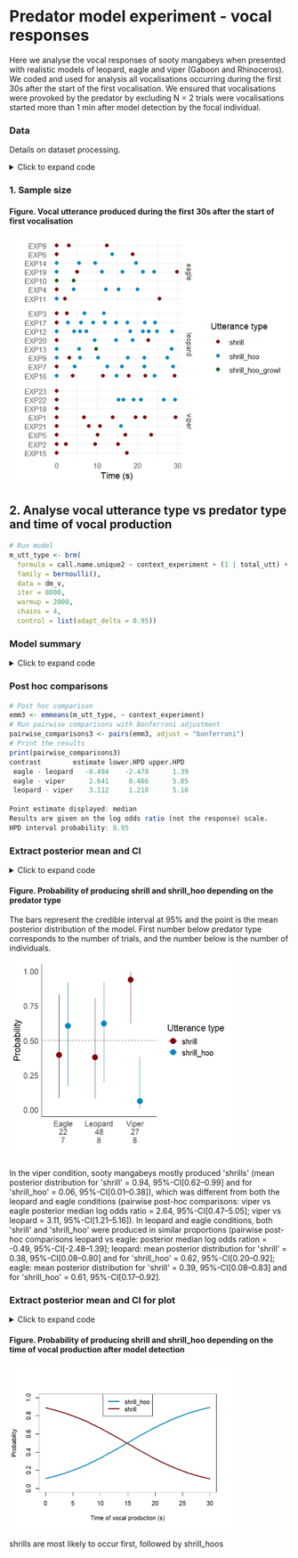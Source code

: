 # Predator model experiment - vocal responses
Here we analyse the vocal responses of sooty mangabeys when presented with realistic models of leopard, eagle and viper (Gaboon and Rhinoceros). 
We coded and used for analysis all vocalisations occurring during the first 30s after the start of the first vocalisation. 
We ensured that vocalisations were provoked by the predator by excluding N = 2 trials were vocalisations started more than 1 min after model detection by the focal individual.

### Data
Details on dataset processing.
<details>
  <summary>Click to expand code</summary>
  
```r
# Dataset
# select the datafile "mangabey call wide2" 
csvFile <- file.choose()

dm_v  = read.csv(csvFile, header=T)

# Create variable call.name.unique2 transforming shrill_hoo_growl and shrill_hoo as 1 and shrill as 0
dm_v$call.name.unique2 <- ifelse(dm_v$call.name.unique %in% c("shrill_hoo", "shrill_hoo_growl"), 1, 0)

# Count the number of rows (utterances) for each exp_id in the dataset
total_utt <- dm_v %>%
  group_by(exp_id) %>%
  summarise(total_utt = n())

# Merge the total_utt back into the original dataset
dm_v <- dm_v %>%
  left_join(total_utt, by = "exp_id")

# Plot vocal utterance by context and time of production
ggplot(dm_v, aes(x = begin_time_s_calibrated, y = as.factor(exp_id), color = as.factor(call.name.unique))) +
  geom_point(size = 2) +  
  scale_color_manual(values = c("darkred", "#08C", "darkgreen"), labels = c("shrill", "shrill_hoo", "shrill_hoo_growl")) +
  labs(x = "Time (s)", y = "", color = "Utterance type") +
  theme_minimal() +
  facet_grid(context_experiment ~ ., scales = "free_y", space = "free_y")  # Stacks facets vertically

 ```
</details>

### 1. Sample size
#### Figure. Vocal utterance produced during the first 30s after the start of first vocalisation
<img src="https://github.com/AuriLF/mgb_predator/blob/main/1.%20plots/all_utt.jpeg" alt="voc" width="600"/>

## 2. Analyse vocal utterance type vs predator type and time of vocal production

```r
# Run model
m_utt_type <- brm(
  formula = call.name.unique2 ~ context_experiment + (1 | total_utt) + (1 | id),
  family = bernoulli(),
  data = dm_v,
  iter = 8000, 
  warmup = 2000,  
  chains = 4,
  control = list(adapt_delta = 0.95))
```
### Model summary

<details>
  <summary>Click to expand code</summary>
  
```r
# Summary
summary(m_utt_type)

 Family: bernoulli 
  Links: mu = logit 
Formula: call.name.unique2 ~ context_experiment + (1 | total_utt) + (1 | id) 
   Data: dm_v (Number of observations: 108) 
  Draws: 4 chains, each with iter = 8000; warmup = 2000; thin = 1;
         total post-warmup draws = 24000

Multilevel Hyperparameters:
~id (Number of levels: 16) 
              Estimate Est.Error l-95% CI u-95% CI Rhat Bulk_ESS Tail_ESS
sd(Intercept)     1.03      0.70     0.06     2.71 1.00     5825     8098

~total_utt (Number of levels: 9) 
              Estimate Est.Error l-95% CI u-95% CI Rhat Bulk_ESS Tail_ESS
sd(Intercept)     1.54      0.72     0.41     3.26 1.00     8731     8933

Regression Coefficients:
                          Estimate Est.Error l-95% CI u-95% CI Rhat Bulk_ESS Tail_ESS
Intercept                     0.43      0.99    -1.60     2.38 1.00    11894    13900
context_experimentleopard     0.50      0.98    -1.41     2.46 1.00    13100    14343
context_experimentviper      -2.68      1.15    -5.07    -0.49 1.00    13716    14822

# Inspect model
plot(m_utt_type)
pp_check(m_utt_type, ndraws = 100)
 ```

</details>

### Post hoc comparisons
```r
# Post hoc comparison 
emm3 <- emmeans(m_utt_type, ~ context_experiment)
# Run pairwise comparisons with Bonferroni adjustment
pairwise_comparisons3 <- pairs(emm3, adjust = "bonferroni")
# Print the results
print(pairwise_comparisons3)
contrast        estimate lower.HPD upper.HPD
 eagle - leopard   -0.494    -2.478      1.39
 eagle - viper      2.641     0.466      5.05
 leopard - viper    3.112     1.210      5.16

Point estimate displayed: median 
Results are given on the log odds ratio (not the response) scale. 
HPD interval probability: 0.95 
```

### Extract posterior mean and CI

<details>
  <summary>Click to expand code</summary>
  
```r
# Get posterior summary for the fixed effects model
posterior_summary_utt_type <- posterior_summary(m_utt_type)

# Convert the matrix to a data frame
posterior_summary_df2 <- as.data.frame(posterior_summary_utt_type)

# Add the row names as a column for easier filtering
posterior_summary_df2$.row <- rownames(posterior_summary_df2)

# Check the structure of the posterior summary first to get the exact row names
str(posterior_summary_df2)

# Extract the coefficients with exact row name matching
leopard_coeff2 <- posterior_summary_df2 %>%
  filter(.row == "b_context_experimentleopard") %>%
  select(Estimate, Q2.5, Q97.5)

eagle_coeff2 <- posterior_summary_df2 %>%
  filter(.row == "b_Intercept") %>%
  select(Estimate, Q2.5, Q97.5)

viper_coeff2 <- posterior_summary_df2 %>%
  filter(.row == "b_context_experimentviper") %>%
  select(Estimate, Q2.5, Q97.5)

# Check the results to confirm
print(leopard_coeff2)
print(eagle_coeff2)
print(viper_coeff2)

# Combine the results
combined_results2 <- bind_rows(
  mutate(eagle_coeff2, Predator = "Eagle"),
  mutate(leopard_coeff2, Predator = "Leopard"),
  mutate(viper_coeff2, Predator = "Viper"))


# Define the logistic function to convert estimates to probabilities
logistic <- function(x) {
  return(1 / (1 + exp(-x)))
}

# For each predator context, calculate the probability for call 1 and call 0
# Get posterior distributions for estimates (mean, Q2.5, Q97.5) for each context
# Leopard
leopard_mean2 <- leopard_coeff2$Estimate
leopard_q2.5_2 <- leopard_coeff2$Q2.5
leopard_q97.5_2 <- leopard_coeff2$Q97.5

# Eagle
eagle_mean2 <- eagle_coeff2$Estimate 
eagle_q2.5_2 <- eagle_coeff2$Q2.5
eagle_q97.5_2 <- eagle_coeff2$Q97.5

# Viper
viper_mean2 <- viper_coeff2$Estimate  
viper_q2.5_2 <- viper_coeff2$Q2.5 
viper_q97.5_2 <- viper_coeff2$Q97.5 

# Calculate the probabilities for call 1 (logistic function)
prob_eagle_mean2 <- logistic(eagle_mean2)
prob_leopard_mean2 <- logistic(leopard_mean2)
prob_viper_mean2 <- logistic(viper_mean2)

# Calculate CIs for call 1 (logistic function)
prob_eagle_q2.5_2 <- logistic(eagle_q2.5_2)
prob_eagle_q97.5_2 <- logistic(eagle_q97.5_2)

prob_leopard_q2.5_2 <- logistic(leopard_q2.5_2)
prob_leopard_q97.5_2 <- logistic(leopard_q97.5_2)

prob_viper_q2.5_2 <- logistic(viper_q2.5_2)
prob_viper_q97.5_2 <- logistic(viper_q97.5_2)

# For call 0 (1 - probability of call 1)
prob_eagle_0_mean2 <- 1 - prob_eagle_mean2
prob_leopard_0_mean2 <- 1 - prob_leopard_mean2
prob_viper_0_mean2 <- 1 - prob_viper_mean2

prob_eagle_0_q2.5_2 <- 1 - prob_eagle_q97.5_2
prob_eagle_0_q97.5_2 <- 1 - prob_eagle_q2.5_2

prob_leopard_0_q2.5_2 <- 1 - prob_leopard_q97.5_2
prob_leopard_0_q97.5_2 <- 1 - prob_leopard_q2.5_2

prob_viper_0_q2.5_2 <- 1 - prob_viper_q97.5_2
prob_viper_0_q97.5_2 <- 1 - prob_viper_q2.5_2

# Combine the results into a data frame
result2 <- data.frame(
  Predator = c("Eagle", "Leopard", "Viper"),
  Probability_Call1_Mean = c(prob_eagle_mean2, prob_leopard_mean2, prob_viper_mean2),
  Probability_Call1_Q2.5 = c(prob_eagle_q2.5_2, prob_leopard_q2.5_2, prob_viper_q2.5_2),
  Probability_Call1_Q97.5 = c(prob_eagle_q97.5_2, prob_leopard_q97.5_2, prob_viper_q97.5_2),
  Probability_Call0_Mean = c(prob_eagle_0_mean2, prob_leopard_0_mean2, prob_viper_0_mean2),
  Probability_Call0_Q2.5 = c(prob_eagle_0_q2.5_2, prob_leopard_0_q2.5_2, prob_viper_0_q2.5_2),
  Probability_Call0_Q97.5 = c(prob_eagle_0_q97.5_2, prob_leopard_0_q97.5_2, prob_viper_0_q97.5_2)
)

# Print the results
print(result2)

# Reshape the data into long format for easier plotting
result_long2 <- result2 %>%
  pivot_longer(cols = starts_with("Probability"),
               names_to = c("Call_Type", ".value"),
               names_pattern = "Probability_(.*)_(.*)") %>%
  mutate(Call_Type = recode(Call_Type, 
                            "Call1" = "shrill_hoo", 
                            "Call0" = "shrill"))

# Custom labels for x-axis 
custom_labels <- c("Eagle\n22\n7", "Leopard\n48\n8", "Viper\n27\n8")

# Plotting
ggplot(result_long2, aes(x = Predator, y = Mean, color = Call_Type)) +
  geom_point(position = position_dodge(width = 0.5), size = 4) +
  geom_errorbar(aes(ymin = Q2.5, ymax = Q97.5), width = 0, 
                position = position_dodge(width = 0.5)) +
  geom_hline(yintercept = 0.5, linetype = "dashed", color = "black") +
  ylim(0, 1) +
  labs(x = "", y = "Probability", color = "Utterance type") +
  theme_minimal() +
  theme(
    panel.grid.major = element_blank(),
    panel.grid.minor = element_blank(),
    legend.position = "right",
    text = element_text(size = 14),
    axis.text = element_text(size = 12),
    axis.title = element_text(size = 14),
    legend.text = element_text(size = 12),
    legend.title = element_text(size = 14),
    axis.line = element_line(size = 0.5, color = "black")
  ) +
  scale_color_manual(values = c("shrill_hoo" = "#08C", "shrill" = "darkred"))+
  scale_x_discrete(labels = custom_labels) 
 ```

</details>

#### Figure. Probability of producing shrill and shrill_hoo depending on the predator type     
The bars represent the credible interval at 95% and the point is the mean posterior distribution of the model.
First number below predator type corresponds to the number of trials, and the number below is the number of individuals.

<img src="https://github.com/AuriLF/mgb_predator/blob/main/1.%20plots/prob_utt.jpeg?raw=true" alt="prob_utt" width="400"/>

In the viper condition, sooty mangabeys mostly produced 'shrills' (mean posterior distribution for 'shrill' = 0.94, 95%-CI[0.62–0.99] and for 'shrill_hoo' = 0.06, 95%-CI[0.01–0.38]), which was different from both the leopard and eagle conditions (pairwise post-hoc comparisons: viper vs eagle posterior median log odds ratio = 2.64, 95%-CI[0.47–5.05]; viper vs leopard = 3.11, 95%-CI[1.21–5.16]). In leopard and eagle conditions, both 'shrill' and 'shrill_hoo' were produced in similar proportions (pairwise post-hoc comparisons leopard vs eagle: posterior median log odds ration = -0.49, 95%-CI[-2.48–1.39]; leopard: mean posterior distribution for 'shrill' = 0.38, 95%-CI[0.08–0.80] and for 'shrill_hoo' = 0.62, 95%-CI[0.20–0.92]; eagle: mean posterior distribution for 'shrill' = 0.39, 95%-CI[0.08–0.83] and for 'shrill_hoo' = 0.61, 95%-CI[0.17–0.92].         

### Extract posterior mean and CI for plot 

<details>
  <summary>Click to expand code</summary>
  
```r
# Step 1: Extract the summary of the fitted model to get coefficients and CI
model_summary <- summary(m_utt_time_fixed)

# Step 2: Extract the fixed effects coefficients
fixed_effects <- model_summary$fixed

# Step 3: Extract the start_time_calibrated coefficient and its confidence interval
start_time_coef <- fixed_effects["start_time_calibrated", ]
print(start_time_coef)

# Step 4: Ensure start_time_coef is a vector (Example Coefficients)
start_time_coef <- c(-2.08, 0.14)  # Intercept estimate, Coefficient for start_time 

# Step 5: Create a sequence of start times (e.g., from 0 to 30 seconds)
time_seq <- seq(0, 30, length.out = 100)

# Step 6: Apply the logistic model to calculate the log-odds for each value in time_seq
log_odds <- start_time_coef[1] + start_time_coef[2] * time_seq  # Intercept + time effect

# Step 7: Convert log-odds to probabilities using the logistic function
prob_call_1 <- exp(log_odds) / (1 + exp(log_odds))  # Probability of a call (1)
prob_call_0 <- 1 - prob_call_1  # Probability of no call (0)

# Step 8: Check lengths of time_seq, prob_call_1, and prob_call_0 to ensure they match
length(time_seq)  # Should be 100
length(prob_call_1)  # Should be 100
length(prob_call_0)  # Should be 100

prob_call_1
prob_call_0

# Step 9: Plot the probabilities for both call (1) and non-call (0) over time
plot(time_seq, prob_call_1, type = "l", col = "#08C", 
     xlab = "Time of vocal production (s)", ylab = "Probability",
     main = "", ylim = c(0, 1), , lwd = 3)
lines(time_seq, prob_call_0, col = "darkred", lwd = 3)

# Step 10: Add a legend to distinguish between call and non-call probabilities
legend("top", legend = c("shrill_hoo", "shrill"),
       col = c("#08C", "darkred"), lty = 1, lwd = 3)
```

</details>

#### Figure. Probability of producing shrill and shrill_hoo depending on the time of vocal production after model detection

<img src="https://github.com/AuriLF/mgb_predator/blob/main/1.%20plots/time%20utt.jpeg?raw=true" alt="prob_utt" width="400"/>

shrills are most likely to occur first, followed by shrill_hoos

